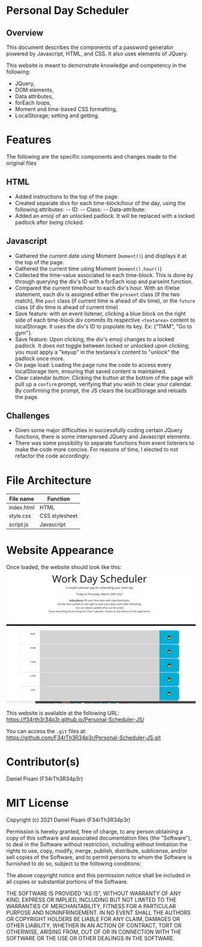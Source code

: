 # Personal Day Scheduler

## Overview

This document describes the components of a password generator powered by Javascript, HTML, and CSS. It also uses elements of JQuery.

This website is meant to demonstrate knowledge and competency in the following:

- JQuery,
- DOM elements,
- Data attributes,
- forEach loops,
- Moment and time-based CSS formatting,
- LocalStorage; setting and getting.

# Features
The following are the specific components and changes made to the original files

## HTML

- Added instructions to the top of the page.
- Created separate divs for each time-block/hour of the day, using the following attributes:
-- ID:
-- Class:
-- Data-attribute:
- Added an emoji of an unlocked padlock. It will be replaced with a locked padlock after being clicked.

## Javascript

- Gathered the current date using Moment (`moment()`) and displays it at the top of the page.
- Gathered the current time using Moment (`moment().hour()`)
- Collected the time-value associated to each time-block. This is done by through querying the div's ID with a forEach loop and parseInt function.
- Compared the current time/hour to each div's hour. With an if/else statement, each div is assigned either the `present` class (if the two match), the `past` class (if current time is ahead of div time), or the `future` class (if div time is ahead of current time)
- Save feature: with an event listener, clicking a blue block on the right side of each time-block div commits its respective `<textarea>` content to localStorage. It uses the div's ID to populate its key. Ex: {"11AM", "Go to gym"}. 
- Save feature: Upon clicking, the div's emoji changes to a locked padlock. It does not toggle between locked or unlocked upon clicking; you must apply a "keyup" in the textarea's content to "unlock" the padlock once more.
- On page load: Loading the page runs the code to access every localStorage item, ensuring that saved content is maintained.
- Clear calendar button: Clicking the button at the bottom of the page will pull up a `confirm` prompt, verifying that you wish to clear your calendar. By confirming the prompt, the JS clears the localStorage and reloads the page.

## Challenges

- Given some major difficulties in successfully coding certain JQuery functions, there is some interspersed JQuery and Javascript elements.
- There was some possibility to separate functions from event listeners to make the code more concise. For reasons of time, I elected to not refactor the code accordingly.

# File Architecture

File name | Function
------------ | -------------
index.html | HTML
style.css | CSS stylesheet
script.js| Javascript


# Website Appearance 
Once loaded, the website should look like this:  
![Appearance Upon Deployment](Screenshot.jpg)

This website is available at the following URL:   
https://f34rth3r34p3r.github.io/Personal-Scheduler-JS/

You can access the `.git` files at:
https://github.com/F34rTh3R34p3r/Personal-Scheduler-JS.git


# Contributor(s)
Daniel Pisani (F34rTh3R34p3r)

# MIT License

Copyright (c) 2021 Daniel Pisani (F34rTh3R34p3r) 

Permission is hereby granted, free of charge, to any person obtaining a copy of this software and associated documentation files (the "Software"), to deal in the Software without restriction, including without limitation the rights to use, copy, modify, merge, publish, distribute, sublicense, and/or sell copies of the Software, and to permit persons to whom the Software is furnished to do so, subject to the following conditions:

The above copyright notice and this permission notice shall be included in all copies or substantial portions of the Software.

THE SOFTWARE IS PROVIDED "AS IS", WITHOUT WARRANTY OF ANY KIND, EXPRESS OR IMPLIED, INCLUDING BUT NOT LIMITED TO THE WARRANTIES OF MERCHANTABILITY, FITNESS FOR A PARTICULAR PURPOSE AND NONINFRINGEMENT. IN NO EVENT SHALL THE AUTHORS OR COPYRIGHT HOLDERS BE LIABLE FOR ANY CLAIM, DAMAGES OR OTHER LIABILITY, WHETHER IN AN ACTION OF CONTRACT, TORT OR OTHERWISE, ARISING FROM, OUT OF OR IN CONNECTION WITH THE SOFTWARE OR THE USE OR OTHER DEALINGS IN THE SOFTWARE.
